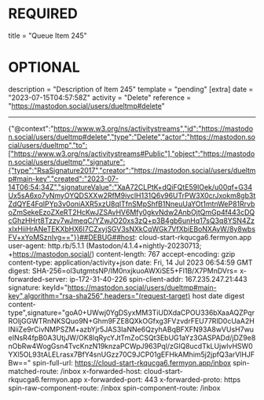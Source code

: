 
# REQUIRED
title = "Queue Item 245"
# OPTIONAL
description = "Description of Item 245"
template = "pending"
[extra]
date = "2023-07-15T04:57:58Z"
activity = "Delete"
reference = "https://mastodon.social/users/dueltmp#delete"

---
{"@context":"https://www.w3.org/ns/activitystreams","id":"https://mastodon.social/users/dueltmp#delete","type":"Delete","actor":"https://mastodon.social/users/dueltmp","to":["https://www.w3.org/ns/activitystreams#Public"],"object":"https://mastodon.social/users/dueltmp","signature":{"type":"RsaSignature2017","creator":"https://mastodon.social/users/dueltmp#main-key","created":"2023-07-14T06:54:34Z","signatureValue":"XaA72CLPtK+dQiFQtE59lOek/u00qf+G34Ux5sA6xo7yNmyOYQDSXXw2RfM9ivclH131Q6v96UTrPW3X0crJxokm8gb3tZdQYE4FqIPYp3v0oniAXR5xzU8qITfnSMpShfB1NneuUaYOt1mtnWeP81RrvboZmSekeEzoZXeRT2HcKwJZSAvHV6Mfy0gkvNdw2AnbOjtQmGp4f443cDQcGhzHHrt8Tzzy7wJmeqC/YZwJO20xs3zQ+p3B4gb6unHq17sQ3q8YSN4ZzxIxHiiHrANeTEKXbHX6I7CZxyjSGV3sNXkCqWGk7VfXbiEBoNXAyW/8y8wbsFV+xYoMSznIvg=="}}##DEBUG##host: cloud-start-rkqucga6.fermyon.app
user-agent: http.rb/5.1.1 (Mastodon/4.1.4+nightly-20230713; +https://mastodon.social/)
content-length: 767
accept-encoding: gzip
content-type: application/activity+json
date: Fri, 14 Jul 2023 06:54:59 GMT
digest: SHA-256=ol3utgmtsNP/IM0nxjkuoAWXiSE5+Fl1B/X7PMnDVrs=
x-forwarded-server: ip-172-31-40-226
spin-client-addr: 167.235.247.21:443
signature: keyId="https://mastodon.social/users/dueltmp#main-key",algorithm="rsa-sha256",headers="(request-target) host date digest content-type",signature="goA0+UWwj0YgDSyxMM3TiUDXdaCPOU336bXaaAQZPqrROljGGWTRnNKSQuo9N+Ghm9FZE8QXkOGfxg3FVzvdrFEU77RlD0cUaA2HINiiZe9rCivNMPSZM+azbYjr5JAS3IaNNe6QzyhABqBFXFN93A8wVUsH7wueINsR4fpB0A3UtjJW/OK8lqRycYJtTmZoCSQt3EbUG1aYz3GASPADd/jDZ9e8nObRw4WogGsn4TvcKnzN19knzaPCWpJ963Pql/zGlQ8ucdTkLUjwlvHSW0YXl5OL93tALELrasx7BfY4snUGzz70C9JCP01gEFHkAMhim5j2jpfQ3arVlHJFBw=="
spin-full-url: https://cloud-start-rkqucga6.fermyon.app/inbox
spin-matched-route: /inbox
x-forwarded-host: cloud-start-rkqucga6.fermyon.app
x-forwarded-port: 443
x-forwarded-proto: https
spin-raw-component-route: /inbox
spin-component-route: /inbox

